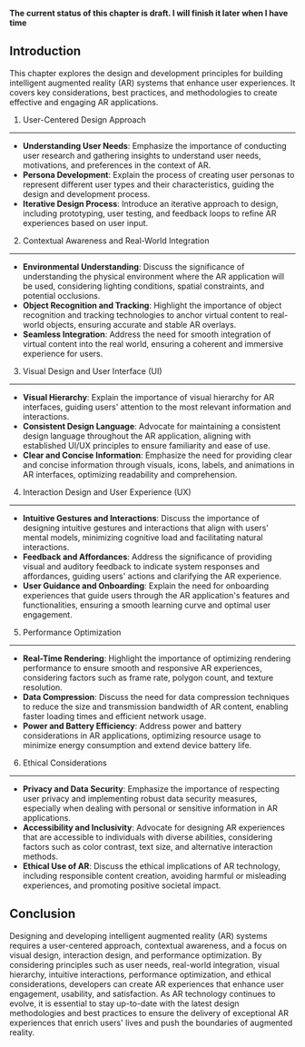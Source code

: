 **The current status of this chapter is draft. I will finish it later when I have time**

Introduction
------------

This chapter explores the design and development principles for building intelligent augmented reality (AR) systems that enhance user experiences. It covers key considerations, best practices, and methodologies to create effective and engaging AR applications.

1. User-Centered Design Approach
--------------------------------

* **Understanding User Needs**: Emphasize the importance of conducting user research and gathering insights to understand user needs, motivations, and preferences in the context of AR.
* **Persona Development**: Explain the process of creating user personas to represent different user types and their characteristics, guiding the design and development process.
* **Iterative Design Process**: Introduce an iterative approach to design, including prototyping, user testing, and feedback loops to refine AR experiences based on user input.

2. Contextual Awareness and Real-World Integration
--------------------------------------------------

* **Environmental Understanding**: Discuss the significance of understanding the physical environment where the AR application will be used, considering lighting conditions, spatial constraints, and potential occlusions.
* **Object Recognition and Tracking**: Highlight the importance of object recognition and tracking technologies to anchor virtual content to real-world objects, ensuring accurate and stable AR overlays.
* **Seamless Integration**: Address the need for smooth integration of virtual content into the real world, ensuring a coherent and immersive experience for users.

3. Visual Design and User Interface (UI)
----------------------------------------

* **Visual Hierarchy**: Explain the importance of visual hierarchy for AR interfaces, guiding users' attention to the most relevant information and interactions.
* **Consistent Design Language**: Advocate for maintaining a consistent design language throughout the AR application, aligning with established UI/UX principles to ensure familiarity and ease of use.
* **Clear and Concise Information**: Emphasize the need for providing clear and concise information through visuals, icons, labels, and animations in AR interfaces, optimizing readability and comprehension.

4. Interaction Design and User Experience (UX)
----------------------------------------------

* **Intuitive Gestures and Interactions**: Discuss the importance of designing intuitive gestures and interactions that align with users' mental models, minimizing cognitive load and facilitating natural interactions.
* **Feedback and Affordances**: Address the significance of providing visual and auditory feedback to indicate system responses and affordances, guiding users' actions and clarifying the AR experience.
* **User Guidance and Onboarding**: Explain the need for onboarding experiences that guide users through the AR application's features and functionalities, ensuring a smooth learning curve and optimal user engagement.

5. Performance Optimization
---------------------------

* **Real-Time Rendering**: Highlight the importance of optimizing rendering performance to ensure smooth and responsive AR experiences, considering factors such as frame rate, polygon count, and texture resolution.
* **Data Compression**: Discuss the need for data compression techniques to reduce the size and transmission bandwidth of AR content, enabling faster loading times and efficient network usage.
* **Power and Battery Efficiency**: Address power and battery considerations in AR applications, optimizing resource usage to minimize energy consumption and extend device battery life.

6. Ethical Considerations
-------------------------

* **Privacy and Data Security**: Emphasize the importance of respecting user privacy and implementing robust data security measures, especially when dealing with personal or sensitive information in AR applications.
* **Accessibility and Inclusivity**: Advocate for designing AR experiences that are accessible to individuals with diverse abilities, considering factors such as color contrast, text size, and alternative interaction methods.
* **Ethical Use of AR**: Discuss the ethical implications of AR technology, including responsible content creation, avoiding harmful or misleading experiences, and promoting positive societal impact.

Conclusion
----------

Designing and developing intelligent augmented reality (AR) systems requires a user-centered approach, contextual awareness, and a focus on visual design, interaction design, and performance optimization. By considering principles such as user needs, real-world integration, visual hierarchy, intuitive interactions, performance optimization, and ethical considerations, developers can create AR experiences that enhance user engagement, usability, and satisfaction. As AR technology continues to evolve, it is essential to stay up-to-date with the latest design methodologies and best practices to ensure the delivery of exceptional AR experiences that enrich users' lives and push the boundaries of augmented reality.
